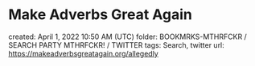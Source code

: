 # Make Adverbs Great Again

created: April 1, 2022 10:50 AM (UTC)
folder: BOOKMRKS-MTHRFCKR / SEARCH PARTY MTHRFCKR! / TWITTER
tags: Search, twitter
url: https://makeadverbsgreatagain.org/allegedly